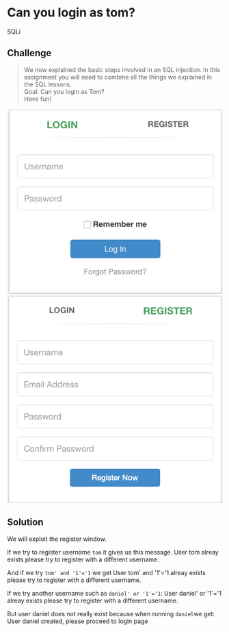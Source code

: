 # Can you login as tom?
SQLi

## Challenge

> We now explained the basic steps involved in an SQL injection. In this assignment you will need to combine all the things we explained in the SQL lessons.\
> Goal: Can you login as Tom?\
> Have fun!

![Login](../screenshots/login.png)
![Register](../screenshots/register.png)

## Solution
We will exploit the register window.

If we try to register username `tom` it gives us this message.
  User tom alreay exists please try to register with a different username.

And if we try `tom' and '1'='1` we get
  User tom' and '1'='1 alreay exists please try to register with a different username.
  
If we try another username such as `daniel' or '1'='1`:
  User daniel' or '1'='1 alreay exists please try to register with a different username.

But user daniel does not really exist because when running `daniel`we get:
  User daniel created, please proceed to login page





